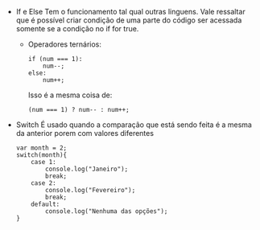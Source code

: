 - If e Else
		Tem o funcionamento tal qual outras linguens. Vale ressaltar que é possível criar condição de uma parte do código ser acessada somente se a condição no if for true. 
		
	- Operadores ternários:
	
		```
		if (num === 1):
			num--;
		else:
			num++;
		```

		Isso é a mesma coisa de:
	
		```
		(num === 1) ? num-- : num++;
		```
	

- Switch
		É usado quando a comparação que está sendo feita é a mesma da anterior porem com valores diferentes
		
	```
	var month = 2;
	switch(month){
		case 1:
			console.log("Janeiro");
			break;
		case 2:
			console.log("Fevereiro");
			break;
		default:
			console.log("Nenhuma das opções");
	}
	```

